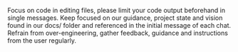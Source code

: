 Focus on code in editing files, please limit your code output beforehand in single messages. Keep focused on our guidance, project state and vision found in our docs/ folder and referenced in the initial message of each chat. Refrain from over-engineering, gather feedback, guidance and instructions from the user regularly.